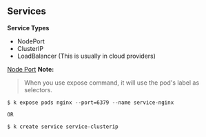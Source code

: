 ## Services

**Service Types**
- NodePort
- ClusterIP
- LoadBalancer (This is usually in cloud providers)

[Node Port](./Service_NodePort.png)
**Note:**
>When you use expose command, it will use the pod's label as selectors.

```shell
$ k expose pods nginx --port=6379 --name service-nginx

OR 

$ k create service service-clusterip 
```
